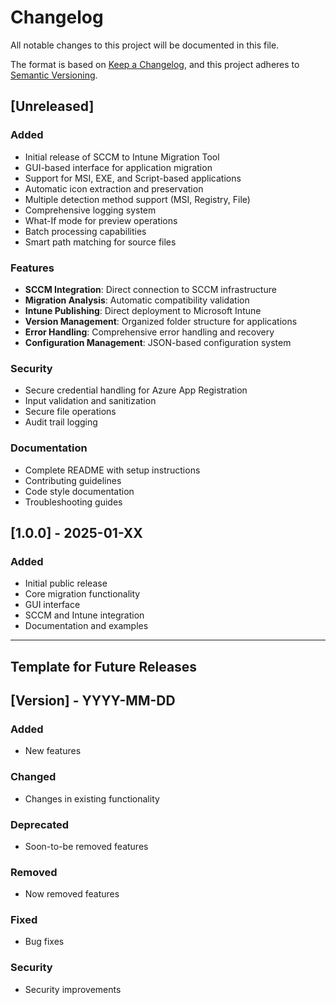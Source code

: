 # Changelog

All notable changes to this project will be documented in this file.

The format is based on [Keep a Changelog](https://keepachangelog.com/en/1.0.0/),
and this project adheres to [Semantic Versioning](https://semver.org/spec/v2.0.0.html).

## [Unreleased]

### Added
- Initial release of SCCM to Intune Migration Tool
- GUI-based interface for application migration
- Support for MSI, EXE, and Script-based applications
- Automatic icon extraction and preservation
- Multiple detection method support (MSI, Registry, File)
- Comprehensive logging system
- What-If mode for preview operations
- Batch processing capabilities
- Smart path matching for source files

### Features
- **SCCM Integration**: Direct connection to SCCM infrastructure
- **Migration Analysis**: Automatic compatibility validation
- **Intune Publishing**: Direct deployment to Microsoft Intune
- **Version Management**: Organized folder structure for applications
- **Error Handling**: Comprehensive error handling and recovery
- **Configuration Management**: JSON-based configuration system

### Security
- Secure credential handling for Azure App Registration
- Input validation and sanitization
- Secure file operations
- Audit trail logging

### Documentation
- Complete README with setup instructions
- Contributing guidelines
- Code style documentation
- Troubleshooting guides

## [1.0.0] - 2025-01-XX

### Added
- Initial public release
- Core migration functionality
- GUI interface
- SCCM and Intune integration
- Documentation and examples

---

## Template for Future Releases

## [Version] - YYYY-MM-DD

### Added
- New features

### Changed
- Changes in existing functionality

### Deprecated
- Soon-to-be removed features

### Removed
- Now removed features

### Fixed
- Bug fixes

### Security
- Security improvements
